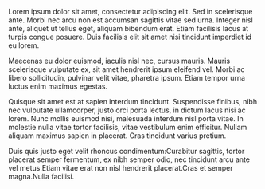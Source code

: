 Lorem ipsum dolor sit amet, consectetur adipiscing elit\. Sed in scelerisque ante\. Morbi nec arcu non est accumsan sagittis vitae sed urna\. Integer nisl ante, aliquet ut tellus eget, aliquam bibendum erat\. Etiam facilisis lacus at turpis congue posuere\. Duis facilisis elit sit amet nisi tincidunt imperdiet id eu lorem\.

Maecenas eu dolor euismod, iaculis nisl nec, cursus mauris\. Mauris scelerisque vulputate ex, sit amet hendrerit ipsum eleifend vel\. Morbi ac libero sollicitudin, pulvinar velit vitae, pharetra ipsum\. Etiam tempor urna luctus enim maximus egestas\.

Quisque sit amet est at sapien interdum tincidunt\. Suspendisse finibus, nibh nec vulputate ullamcorper, justo orci porta lectus, in dictum lacus nisi ac lorem\. Nunc mollis euismod nisi, malesuada interdum nisl porta vitae\. In molestie nulla vitae tortor facilisis, vitae vestibulum enim efficitur\. Nullam aliquam maximus sapien in placerat\. Cras tincidunt varius pretium\.

Duis quis justo eget velit rhoncus condimentum:Curabitur sagittis, tortor placerat semper fermentum, ex nibh semper odio, nec tincidunt arcu ante vel metus\.Etiam vitae erat non nisl hendrerit placerat\.Cras et semper magna\.Nulla facilisi\.

